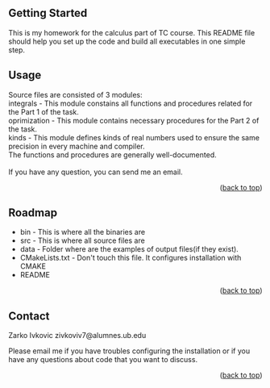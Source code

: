<!-- GETTING STARTED -->
<h2 id="getting-started">Getting Started</h2>
<p>This is my homework for the calculus part of TC course. This README file should help you set up the code and build all executables in one simple step.</p>

<!-- USAGE EXAMPLES -->
<h2 id="usage">Usage</h2>
<p>Source files are consisted of 3 modules:<br>integrals - This module constains all functions and procedures related for the Part 1 of the task.<br> oprimization - This module contains necessary    procedures for the Part 2 of the task.<br> kinds - This module defines kinds of real numbers used to ensure the same precision in every machine and compiler.<br>The functions and procedures are generally well-documented.  <br/><br/> If you have any question, you can send me an email.</p>
<p align="right">(<a href="#readme-top">back to top</a>)</p>



<!-- ROADMAP -->
<h2 id="roadmap">Roadmap</h2>
<ul>
<li>bin - This is where all the binaries are  </li>
<li>src - This is where all source files are</li>
<li>data - Folder where are the examples of output files(if they exist).</li>
<li>CMakeLists.txt - Don&#39;t touch this file. It configures installation with CMAKE</li>
<li>README<p align="right">(<a href="#readme-top">back to top</a>)</p>




</li>
</ul>
<!-- CONTACT -->
<h2 id="contact">Contact</h2>
<p>Zarko Ivkovic  zivkoviv7@alumnes.ub.edu</p>
<p>Please email me if you have troubles configuring the installation or if you have any questions about code that you want to discuss.</p>
<p align="right">(<a href="#readme-top">back to top</a>)</p>

